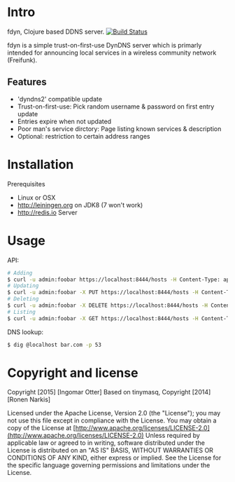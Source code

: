 # Intro

fdyn,  Clojure based DDNS server. [![Build Status](https://travis-ci.org/kgbvax/fdyn.svg?branch=master)](https://travis-ci.org/kgbvax/fdyn)

fdyn is a simple trust-on-first-use DynDNS server which is primarly intended for announcing local services in a wireless community network (Freifunk).

## Features
 * 'dyndns2' compatible update
 * Trust-on-first-use: Pick random username & password on first entry update
 * Entries expire when not updated
 * Poor man's service dirctory: Page listing known services & description
 * Optional: restriction to certain address ranges
 

# Installation
Prerequisites
 * Linux or OSX 
 * http://leiningen.org on JDK8 (7 won't work)
 * http://redis.io Server


# Usage

API:

```bash
# Adding 
$ curl -u admin:foobar https://localhost:8444/hosts -H Content-Type: application/json -d {"hostname":"foo","ip":"1.2.3.4"} -k
# Updating 
$ curl -u admin:foobar -X PUT https://localhost:8444/hosts -H Content-Type: application/json -d {"hostname":"foo","ip":"1.2.3.4"} -k
# Deleting 
$ curl -u admin:foobar -X DELETE https://localhost:8444/hosts -H Content-Type: application/json -d {"hostname":"foo"} -k
# Listing
$ curl -u admin:foobar -X GET https://localhost:8444/hosts -H Content-Type: application/json -d {"hostname":"foo"} -k
```

DNS lookup:

```bash
$ dig @localhost bar.com -p 53
```




# Copyright and license

Copyright [2015] [Ingomar Otter]
Based on tinymasq, Copyright [2014] [Ronen Narkis]

Licensed under the Apache License, Version 2.0 (the "License");
you may not use this file except in compliance with the License.
You may obtain a copy of the License at
  [http://www.apache.org/licenses/LICENSE-2.0](http://www.apache.org/licenses/LICENSE-2.0)
Unless required by applicable law or agreed to in writing, software
distributed under the License is distributed on an "AS IS" BASIS,
WITHOUT WARRANTIES OR CONDITIONS OF ANY KIND, either express or implied.
See the License for the specific language governing permissions and
limitations under the License.
